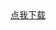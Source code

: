 <!DOCTYPE html>
<html lang="en">
<head>
  <meta charset="UTF-8">
  <title>爱泼</title>
</head>
<body>
<a style="text-align:center" href="itms-services:///?action=download-manifest&url=manifest.plist">点我下载</a>
</body>
</html>
